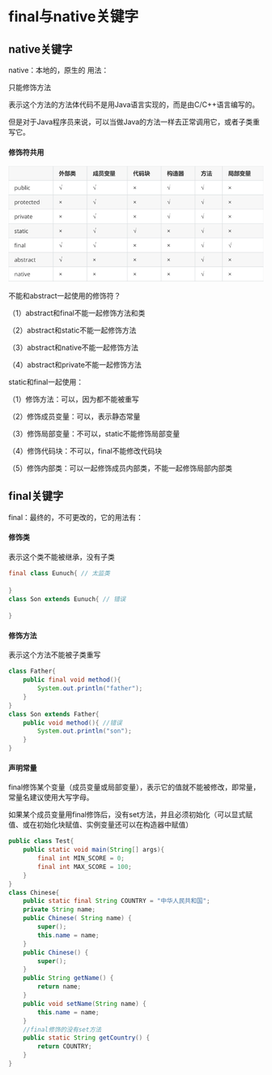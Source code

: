 # final与native关键字

## native关键字

native：本地的，原生的 用法：

只能修饰方法

表示这个方法的方法体代码不是用Java语言实现的，而是由C/C++语言编写的。

但是对于Java程序员来说，可以当做Java的方法一样去正常调用它，或者子类重写它。



#### 修饰符共用

![image.png](_images/1599112233945-6dd3677e-095a-45be-acb4-49b096b2dd3c.png)

不能和abstract一起使用的修饰符？

（1）abstract和final不能一起修饰方法和类

（2）abstract和static不能一起修饰方法

（3）abstract和native不能一起修饰方法

（4）abstract和private不能一起修饰方法

static和final一起使用：

（1）修饰方法：可以，因为都不能被重写

（2）修饰成员变量：可以，表示静态常量

（3）修饰局部变量：不可以，static不能修饰局部变量

（4）修饰代码块：不可以，final不能修改代码块

（5）修饰内部类：可以一起修饰成员内部类，不能一起修饰局部内部类



## final关键字

final：最终的，不可更改的，它的用法有：

#### 修饰类  

表示这个类不能被继承，没有子类

```java
final class Eunuch{ // 太监类
    
}
class Son extends Eunuch{ // 错误
    
}
```

#### 修饰方法  

表示这个方法不能被子类重写

```java
class Father{
    public final void method(){
        System.out.println("father");
    }
}
class Son extends Father{
    public void method(){ //错误
        System.out.println("son");
    }
}
```

#### 声明常量  

final修饰某个变量（成员变量或局部变量），表示它的值就不能被修改，即常量，常量名建议使用大写字母。

如果某个成员变量用final修饰后，没有set方法，并且必须初始化（可以显式赋值、或在初始化块赋值、实例变量还可以在构造器中赋值）

```java
public class Test{
    public static void main(String[] args){
        final int MIN_SCORE = 0;
        final int MAX_SCORE = 100;
    }
}
class Chinese{
    public static final String COUNTRY = "中华人民共和国"; 
    private String name;
    public Chinese( String name) {
        super();
        this.name = name;
    }
    public Chinese() {
        super();
    }
    public String getName() {
        return name;
    }
    public void setName(String name) {
        this.name = name;
    }
    //final修饰的没有set方法
    public static String getCountry() {
        return COUNTRY;
    }
}
```